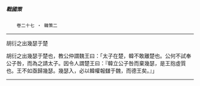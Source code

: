 

##### 戰國策
　　`卷二十七 ‧ 韓策二`

* * *

胡衍之出幾瑟于楚

胡衍之出幾瑟于楚也，教公仲謂魏王曰：「太子在楚，韓不敢離楚也。公何不試奉公子咎，而為之請太子。因令人謂楚王曰：『韓立公子咎而棄幾瑟，是王抱虛質也。王不如亟歸幾瑟。幾瑟入，必以韓權報讎于魏，而德王矣。』」

* * *


